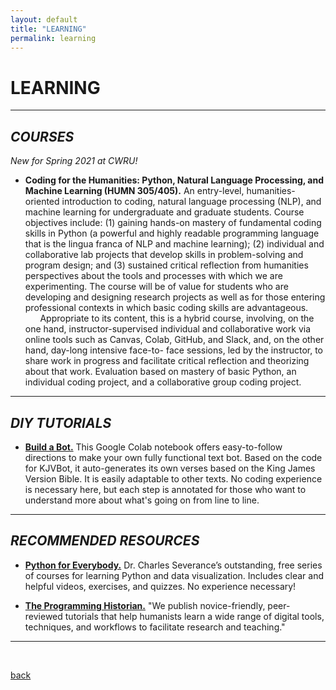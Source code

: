 ```yaml
---
layout: default
title: "LEARNING"
permalink: learning
---  
```


# LEARNING #  

---  
## *COURSES* ##

*New for Spring 2021 at CWRU!*

  + **Coding for the Humanities: Python, Natural Language Processing, and Machine Learning (HUMN 305/405).** An entry-level, humanities-oriented introduction to coding, natural language processing (NLP), and machine learning for undergraduate and graduate students. Course objectives include: (1) gaining hands-on mastery of fundamental coding skills in Python (a powerful and highly readable programming language that is the lingua franca of NLP and machine learning); (2) individual and collaborative lab projects that develop skills in problem-solving and program design; and (3) sustained critical reflection from humanities perspectives about the tools and processes with which we are experimenting. The course will be of value for students who are developing and designing research projects as well as for those entering professional contexts in which basic coding skills are advantageous.  
&nbsp; &nbsp; &nbsp; Appropriate to its content, this is a hybrid course, involving, on the one hand, instructor-supervised individual and collaborative work via online tools such as Canvas, Colab, GitHub, and Slack, and, on the other hand, day-long intensive face-to- face sessions, led by the instructor, to share work in progress and facilitate critical reflection and theorizing about that work. Evaluation based on mastery of basic Python, an individual coding project, and a collaborative group coding project.

---

## *DIY TUTORIALS* ##

  + **[Build a Bot.](https://colab.research.google.com/drive/18f0pvnrb7I7IAYu1soWRBi4RiwLbW5Iy?usp=sharing)** This Google Colab notebook offers easy-to-follow directions to make your own fully functional text bot. Based on the code for KJVBot, it auto-generates its own verses based on the King James Version Bible. It is easily adaptable to other texts. No coding experience is necessary here, but each step is annotated for those who want to understand more about what's going on from line to line.

---

## *RECOMMENDED RESOURCES* ##

  + **[Python for Everybody.](https://www.py4e.com/)** Dr. Charles Severance’s outstanding, free series of courses for learning Python and data visualization. Includes clear and helpful videos, exercises, and quizzes. No experience necessary!
  
  + **[The Programming Historian.](https://programminghistorian.org)** "We publish novice-friendly, peer-reviewed tutorials that help humanists learn a wide range of digital tools, techniques, and workflows to facilitate research and teaching."

---  
&nbsp;

[back](./)

